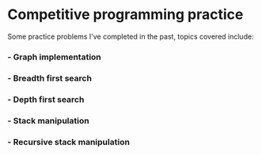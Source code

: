 # Competitive programming practice
Some practice problems I've completed in the past, topics covered include:
### - Graph implementation
### - Breadth first search
### - Depth first search
### - Stack manipulation
### - Recursive stack manipulation

